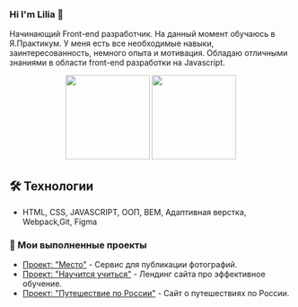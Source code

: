 ### Hi I'm Lilia 👋
Начинающий Front-end разработчик.
На данный момент обучаюсь в Я.Практикум. У меня есть все необходимые навыки, заинтересованность, немного опыта и мотивация. Обладаю отличными знаниями в области front-end разработки на Javascript.


<p align='center'>
   <a href="https://github-readme-stats.vercel.app/api?username=LiliaKhazieva&show_icons=true&count_private=true"><img
           height=150
           src="https://github-readme-stats.vercel.app/api?username=romankh3&show_icons=true&count_private=true"/></a>
   <a href="https://github.com/LiliaKhazieva/github-readme-stats"><img height=150
                                                                  src="https://github-readme-stats.vercel.app/api/top-langs/?username=romankh3&layout=compact"/></a>
</p>

## 🛠 Технологии
*   HTML, CSS, JAVASCRIPT, ООП, BEM, Адаптивная верстка, Webpack,Git, Figma

### 🌱 Мои выполненные проекты

*   [Проект: "Место"](https://github.com/LiliaKhazieva/mesto) - Сервис для публикации фотографий.
*   [Проект: "Научится учиться"](https://github.com/LiliaKhazieva/how-to-learn) - Лендинг сайта про эффективное обучение.
*   [Проект: "Путешествие по России"](https://github.com/LiliaKhazieva/russian-travel) - Сайт о путешествиях по России.
